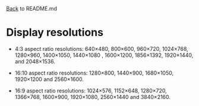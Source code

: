 [Back](README.md) to README.md

# Display resolutions

- 4:3 aspect ratio resolutions: 640×480, 800×600, 960×720, 1024×768, 1280×960, 1400×1050, 1440×1080 , 1600×1200, 1856×1392, 1920×1440, and 2048×1536.

- 16:10 aspect ratio resolutions: 1280×800, 1440×900, 1680×1050, 1920×1200 and 2560×1600.

- 16:9 aspect ratio resolutions: 1024×576, 1152×648, 1280×720, 1366×768, 1600×900, 1920×1080, 2560×1440 and 3840×2160.
